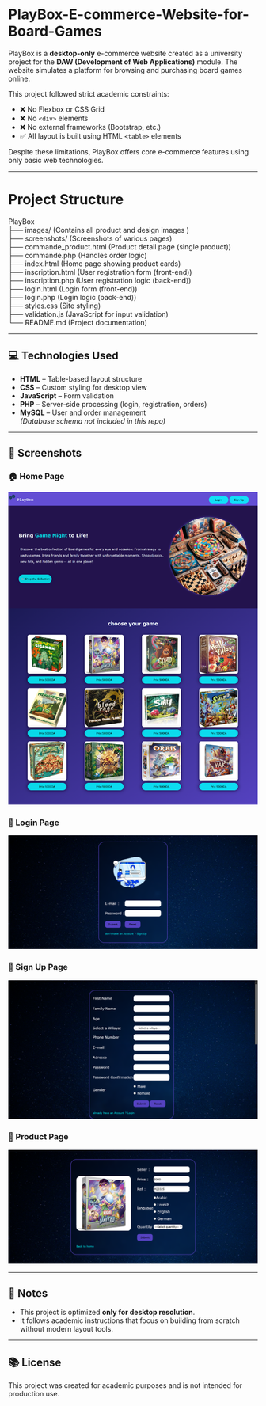 # PlayBox-E-commerce-Website-for-Board-Games

PlayBox is a **desktop-only** e-commerce website created as a university project for the **DAW (Development of Web Applications)** module. The website simulates a platform for browsing and purchasing board games online.

This project followed strict academic constraints:

- ❌ No Flexbox or CSS Grid
- ❌ No `<div>` elements
- ❌ No external frameworks (Bootstrap, etc.)
- ✅ All layout is built using HTML `<table>` elements

Despite these limitations, PlayBox offers core e-commerce features using only basic web technologies.

---

# Project Structure

PlayBox<br>
├── images/ (Contains all product and design images )<br>
├── screenshots/ (Screenshots of various pages)<br>
├── commande_product.html (Product detail page (single product))<br>
├── commande.php (Handles order logic)<br>
├── index.html (Home page showing product cards)<br>
├── inscription.html (User registration form (front-end))<br>
├── inscription.php (User registration logic (back-end))<br>
├── login.html (Login form (front-end))<br>
├── login.php (Login logic (back-end))<br>
├── styles.css (Site styling)<br>
├── validation.js (JavaScript for input validation)<br>
└── README.md (Project documentation)<br>

---

## 💻 Technologies Used

- **HTML** – Table-based layout structure
- **CSS** – Custom styling for desktop view
- **JavaScript** – Form validation
- **PHP** – Server-side processing (login, registration, orders)
- **MySQL** – User and order management  
  _(Database schema not included in this repo)_

---

## 📸 Screenshots

### 🏠 Home Page

![Home Page](screenshots/screencapture-localhost-PlayBox-index-html-2025-05-12-13_08_23.png)

### 🔐 Login Page

![Login Page](screenshots/screencapture-localhost-PlayBox-login-html-2025-05-12-19_10_50.png)

### 📝 Sign Up Page

![Sign Up Page](screenshots/screencapture-localhost-PlayBox-inscription-html-2025-05-12-19_11_05.png)

### 🎯 Product Page

![Product Page](screenshots/screencapture-localhost-PlayBox-commande-produit-html-2025-05-12-19_11_27.png)

---

## 📌 Notes

- This project is optimized **only for desktop resolution**.
- It follows academic instructions that focus on building from scratch without modern layout tools.

---

## 📚 License

This project was created for academic purposes and is not intended for production use.

